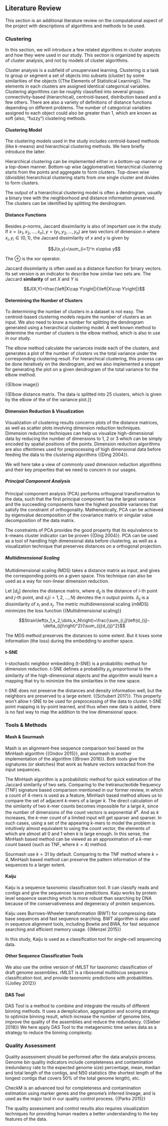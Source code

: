 ## Literature Review

This section is an additional literature review on the computational aspect of the project with descriptions of algorithms and methods to be used. 

### Clustering

In this section, we will introduce a few related algorithms in cluster analysis and how they were used in our study. This section is organized by aspects of cluster analysis, and not by models of cluster algorithms.

Cluster analysis is a subfield of unsupervised learning. Clustering is a task to group or segment a set of objects into subsets (cluster) by some similarities of the objects {{The Elements of Statistical Learning}}. The elements in each clusters are assigned identical categorical variables. Clustering algorithms can be roughly classified into several groups: connectivity-based (hierarchical), centroid-based, distribution based and a few others. There are also a variety of definitions of distance functions depending on different problems. The number of categorical variables assigned to each object could also be greater than 1, which are known as soft (also, “fuzzy”) clustering methods.

#### Clustering Model

The clustering models used in the study includes centroid-based methods (like *k*-means) and hierarchical clustering methods. We here briefly introduce the latter.

Hierarchical clustering can be implemented either in a bottom-up manner or a top-down manner. Bottom-up wise (agglomerative) hierarchical clustering starts from the points and aggregate to form clusters. Top-down wise (divisible) hierarchical clustering starts from one single cluster and divides to form clusters.

The output of a hierarchical clustering model is often a dendrogram, usually a binary tree with the neighborhood and distance information preserved. The clusters can be identified by splitting the dendrogram.

#### Distance Functions

Besides *p*-norms, Jaccard dissimilarity is also of important use in the study. If $x=\left(x_1,x_2,\dots,x_n\right),y=\left(y_1,y_2,\dots,y_n\right)$ are two vectors of dimension $n$ where $x_i,y_i\in\left\{0,1\right\}$, the Jaccard dissimilarity of $x$ and $y$ is given by

$$J(x,y)=\sum_{i=1}^n x\oplus y$$

The $\oplus$ is the xor operator.

Jaccard dissimilarity is often used as a distance function for binary vectors. Its set version is an indicator to describe how similar two sets are. The Jaccard **similarity** of set $X$ and $Y$ is

$$J(X,Y)=\frac{\left|X\cap Y\right|}{\left|X\cup Y\right|}$$

#### Determining the Number of Clusters

To determining the number of clusters in a dataset is not easy. The centroid-based clustering models require the number of clusters as an input. We also need to know a number for splitting the dendrogram generated using a hierarchical clustering model. A well known method to determine the number of clusters is the elbow method, which is also in use in our study.

The elbow method calculate the variances inside each of the clusters, and generates a plot of the number of clusters vs the total variance under the corresponding clustering result. For hierarchical clustering, this process can be done iteratively on the dendrogram, and we also implemented a snippet for generating the plot on a given dendrogram of the total variance for the elbow method.

{{Elbow image}}

{{Elbow distance matrix. The data is splitted into 25 clusters, which is given by the elbow of the of the variance plot.}}


#### Dimension Reduction & Visualization

Visualization of clustering results concerns plots of the distance matrices, as well as scatter plots involving dimension reduction techniques. Dimension reduction techniques can help us visualize high-dimensional data by reducing the number of dimensions to 1, 2 or 3 which can be simply encoded by spatial positions of the points. Dimension reduction algorithms are also oftentimes used for preprocessing of high dimensional data before feeding the data to the clustering algorithms {{Ding 2004}}. 

We will here take a view of commonly used dimension reduction algorithms and their key properties that we need to concern in our usages.

##### Principal Component Analysis

Principal component analysis (PCA) performs orthogonal transformation to the data, such that the first principal component has the largest variance and the succeeding components have the highest possible variances that satisfy the constraint of orthogonality. Mathematically, PCA can be achieved by eigenvalue decomposition of the covariance matrix or singular value decomposition of the data matrix.

The constraints of PCA provides the good property that its equivalence to *k*-means cluster indicator can be proven {{Ding 2004}}. PCA can be used as a tool of handling high dimensional data before clustering, as well as a  visualization technique that preserves distances on a orthogonal projection.

##### Multidimensional Scaling

Multidimensional scaling (MDS) takes a distance matrix as input, and gives the corresponding points on a given space. This technique can also be used as a way for non-linear dimension reduction.

Let $\left[d_{ij}\right]$ denotes the distance matrix, where $d_{ij}$ is the distance of $i$-th point and $j$-th point, and $x_i (i=1,2,\dots,N)$ denotes the $n$ output points. $\delta_{ij}$ is a dissimilarity of $x_i$ and $x_j$.  The metric multidimensional scaling (mMDS) minimizes the loss function {{Multidimensional scaling}}

$$Strain\left(x_1,x_2,\dots,x_N\right)=\frac{\sum_{i,j}\left(d_{ij}-\delta_{ij}\right)^2}{\sum_{ij}d_{ij}^2}$$

The MDS method preserves the distances to some extent. But it loses some information (the loss) during the embedding to another space.

#### t-SNE

t-stochastic neighbor embedding (t-SNE) is a probabilitic method for dimension reduction. t-SNE defines a probability $p_{ij}$ proportional to the similarity of the high-dimensional objects and the algorithm would learn a mapping that try to minimize the the similarities in the new space.

t-SNE does not preserve the distances and density information well, but the neighbors are preserved to a large extent. {{Schubert 2017}}. This property won’t allow t-SNE to be used for preprocessing of the data to cluster. t-SNE point mapping is by-point learned, and thus when new data is added, there is no fast way to map the addition to the low dimensional space.


### Tools & Methods

#### Mash & Sourmash

Mash is an alignment-free sequence comparison tool based on the MinHash algorithm {{Ondov 2015}}, and sourmash is another implementation of the algorithm {{Brown 2016}}. Both tools give the signatures (or sketches) that work as feature vectors extracted from the input sequences.

The MinHash algorithm is a probabilistic method for quick estimation of the Jaccard similarity of two sets. Comparing to the tretranucleotide frequency (TNF) signature based comparison mentioned in our former review, in which a count of 4-mers is used as a feature, MinHash based method allows us to compare the set of adjacent $k$-mers of a larger $k$. The direct calculation of the similarity of two $k$-mer counts becomes impossible for a large $k$, since the number of dimensions of the count vectors is exponential $4^k$. And as $k$ increases, the $k$-mer count of a limited input will get sparser and sparser. In such cases, using a set of the appearing $k$-mers to model the problem is intuitively almost equivalent to using the count vector, the elements of which are almost all 0 and 1 when $k$ is large enough. In this sense, the MinHash based method can be viewed as an approximation of a $k$-mer count based (such as TNF, where $k=4$) method.

Sourmash use $k=31$ by default. Comparing to the TNF method where $k=4$, MinHash based method can preserve the pattern information of the sequences to a larger extent.

#### Kaiju

Kaiju is a sequence taxonomic classification tool. It can classify reads and contigs and give the sequences taxon predictions. Kaiju works by protein level sequence searching which is more robust than searching by DNA because of the conservativeness and degeneracy of protein sequences. 

Kaiju uses Burrows–Wheeler transformation (BWT) for compressing data base sequences and fast sequence searching. BWT algorithm is also used in sequence alignment tools, including Bowtie and BWA, for fast sequence searching and efficient memory usage. {{Menzel 2015}}

In this study, Kaiju is used as a classification tool for single-cell sequencing data.

#### Other Sequence Classification Tools

We also use the online version of rMLST for taxonomic classification of draft genome assemblies. rMLST is a ribosomal multilocus sequence classification tool, and provide taxonomic predictions with probabilities. {{Jolley 2012}}

#### DAS Tool

DAS Tool is a method to combine and integrate the results of different binning methods. It uses a dereplication, aggregation and scoring strategy to optimize binning result, which increase the number of genome bins, improve the quality of the assemblies and reduce the redundancy. {{Sieber 2018}} We here apply DAS Tool to the metagenomic time series data as a strategy to reduce the binning complexity. 

### Quality Assessment

Quality assessment should be performed after the data analysis process. Genome bin quality indicators include completeness and contamination (redundancy rate to the expected genome size) percentage, mean, median and total length of the contigs, and N50 statistics (the shortest length of the longest contigs that covers 50% of the total genome length), etc.

CheckM is an advanced tool for completeness and contamination estimation using marker genes and the genome’s inferred lineage, and is used as the major tool in our quality control process. {{Parks 2015}}

The quality assessment and control results also requires visualization techniques for providing human readers a better understanding to the key features of the data. 


